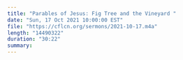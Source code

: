 ```yaml
---
title: "Parables of Jesus: Fig Tree and the Vineyard "
date: "Sun, 17 Oct 2021 10:00:00 EST"
file: "https://cflcn.org/sermons/2021-10-17.m4a"
length: "14490322"
duration: "30:22"
summary: 
---
```

